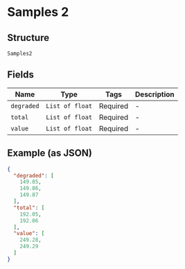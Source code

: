 
# Samples 2

## Structure

`Samples2`

## Fields

| Name | Type | Tags | Description |
|  --- | --- | --- | --- |
| `degraded` | `List of float` | Required | - |
| `total` | `List of float` | Required | - |
| `value` | `List of float` | Required | - |

## Example (as JSON)

```json
{
  "degraded": [
    149.85,
    149.86,
    149.87
  ],
  "total": [
    192.05,
    192.06
  ],
  "value": [
    249.28,
    249.29
  ]
}
```

